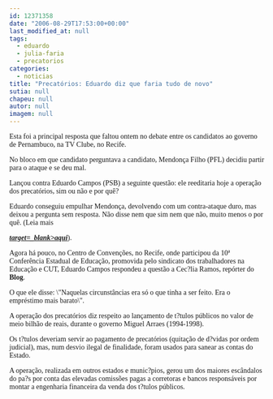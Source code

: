 ```yaml
---
id: 12371358
date: "2006-08-29T17:53:00+00:00"
last_modified_at: null
tags:
  - eduardo
  - julia-faria
  - precatorios
categories:
  - noticias
title: "Precatórios: Eduardo diz que faria tudo de novo"
sutia: null
chapeu: null
autor: null
imagem: null
---
```

<p><P><FONT face=Verdana>Esta foi a principal resposta que faltou ontem no debate entre os candidatos ao governo de Pernambuco, na TV Clube, no Recife.</FONT></P></p>
<p><P><FONT face=Verdana>No bloco em que candidato perguntava a candidato, Mendonça Filho (PFL) decidiu partir para o ataque e se deu mal.</FONT></P></p>
<p><P><FONT face=Verdana>Lançou contra Eduardo Campos (PSB) a seguinte questão: ele reeditaria hoje a operação dos precatórios, sim ou não e por quê?</FONT></P></p>
<p><P><FONT face=Verdana>Eduardo conseguiu empulhar Mendonça, devolvendo com um contra-ataque duro, mas deixou a pergunta sem resposta. Não disse nem que sim nem que não, muito menos o por quê. (Leia mais <STRONG><EM><A href=\"https://jc3.uol.com.br/blogs/jc/2006/08/28/index.php#1074\"</p>
<p> target=_blank>aqui</A></EM></STRONG>).</FONT></P></p>
<p><P><FONT face=Verdana>Agora há pouco, no Centro de Convenções, no Recife, onde participou da 10ª Conferência Estadual de Educação, promovida pelo sindicato dos trabalhadores na Educação e CUT, Eduardo Campos respondeu a questão a Cec?lia Ramos, repórter do <B>Blog</B>.</FONT></P></p>
<p><P><FONT face=Verdana>O que ele disse: \"Naquelas circunstâncias era só o que tinha a ser feito. Era o empréstimo mais barato\".</FONT></P></p>
<p><P><FONT face=Verdana>A operação dos precatórios diz respeito ao lançamento de t?tulos públicos no valor de meio bilhão de reais, durante o governo Miguel Arraes (1994-1998). </FONT></P></p>
<p><P><FONT face=Verdana>Os t?tulos deveriam servir ao pagamento de precatórios (quitação de d?vidas por ordem judicial), mas, num desvio ilegal de finalidade, foram usados para sanear as contas do Estado.</FONT></P></p>
<p><P><FONT face=Verdana>A operação, realizada em outros estados e munic?pios, gerou um dos maiores escândalos do pa?s por conta das elevadas comissões pagas a corretoras e bancos responsáveis por montar a engenharia financeira da venda dos t?tulos públicos.</FONT></P> </p>
